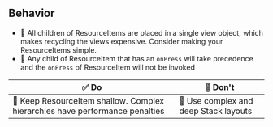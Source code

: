 ## Behavior

- 📱 All children of ResourceItems are placed in a single view object, which makes recycling the views expensive. Consider making your ResourceItems simple.
- 📱 Any child of ResourceItem that has an `onPress` will take precedence and the `onPress` of ResourceItem will not be invoked

| ✅ Do                                                                        | 🛑 Don't                              |
| ---------------------------------------------------------------------------- | ------------------------------------- |
| 📱 Keep ResourceItem shallow. Complex hierarchies have performance penalties | 📱 Use complex and deep Stack layouts |
